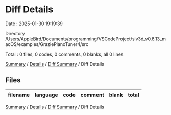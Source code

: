 # Diff Details

Date : 2025-01-30 19:19:39

Directory /Users/AppleBird/Documents/programming/VSCodeProject/siv3d_v0.6.13_macOS/examples/GraziePianoTuner4/src

Total : 0 files,  0 codes, 0 comments, 0 blanks, all 0 lines

[Summary](results.md) / [Details](details.md) / [Diff Summary](diff.md) / Diff Details

## Files
| filename | language | code | comment | blank | total |
| :--- | :--- | ---: | ---: | ---: | ---: |

[Summary](results.md) / [Details](details.md) / [Diff Summary](diff.md) / Diff Details
